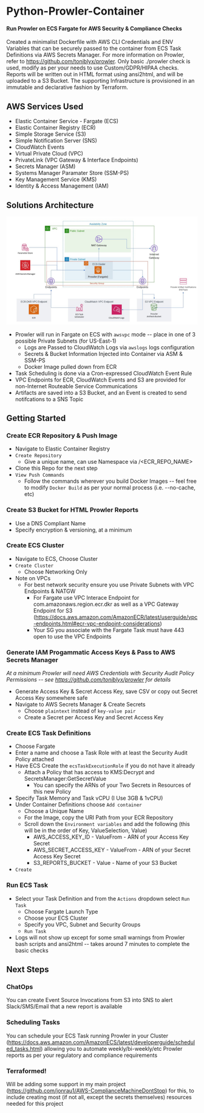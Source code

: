 # Python-Prowler-Container
#### Run Prowler on ECS Fargate for AWS Security & Compliance Checks
Created a minimalist Dockerfile with AWS CLI Credentials and ENV Variables that can be securely passed to the container from ECS Task Definitions via AWS Secrets Manager. For more information on Prowler, refer to https://github.com/toniblyx/prowler. Only basic ./prowler check is used, modify as per your needs to use Custom/GDPR/HIPAA checks. Reports will be written out in HTML format using ansi2html, and will be uploaded to a S3 Bucket. The supporting Infrastructure is provisioned in an immutable and declarative fashion by Terraform.

## AWS Services Used
- Elastic Container Service - Fargate (ECS) 
- Elastic Container Registry (ECR)
- Simple Storage Service (S3)
- Simple Notification Server (SNS)
- CloudWatch Events
- Virtual Private Cloud (VPC)
- PrivateLink (VPC Gateway & Interface Endpoints)
- Secrets Manager (ASM)
- Systems Manager Paramater Store (SSM-PS)
- Key Management Service (KMS)
- Identity & Access Management (IAM)

## Solutions Architecture
![ArchitectureDiagram](https://github.com/jonrau1/Python-Prowler-Container/blob/master/pictures/Architecture-Diagram.jpg)
- Prowler will run in Fargate on ECS with `awsvpc` mode -- place in one of 3 possible Private Subnets (for US-East-1)
    - Logs are Passed to CloudWatch Logs via `awslogs` logs configuration
    - Secrets & Bucket Information Injected into Container via ASM & SSM-PS
    - Docker Image pulled down from ECR
- Task Scheduling is done via a Cron-expressed CloudWatch Event Rule
- VPC Endpoints for ECR, CloudWatch Events and S3 are provided for non-Internet Routeable Service Communications
- Artifacts are saved into a S3 Bucket, and an Event is created to send notifcations to a SNS Topic

## Getting Started

### Create ECR Repository & Push Image
- Navigate to Elastic Container Registry
- `Create Repository`
    - Give a unique name, can use Namespace via <Namespace>/<ECR_REPO_NAME>
- Clone this Repo for the next step
- `View Push Commands`
    - Follow the commands wherever you build Docker Images -- feel free to modify `Docker Build` as per your normal process (i.e. --no-cache, etc)

### Create S3 Bucket for HTML Prowler Reports
- Use a DNS Compliant Name
- Specify encryption & versioning, at a minimum

### Create ECS Cluster
- Navigate to ECS, Choose Cluster
- `Create Cluster`
    - Choose Networking Only
- Note on VPCs
    - For best network security ensure you use Private Subnets with VPC Endpoints & NATGW
        - For Fargate use VPC Interace Endpoint for com.amazonaws.region.ecr.dkr as well as a VPC Gateway Endpoint for S3 (https://docs.aws.amazon.com/AmazonECR/latest/userguide/vpc-endpoints.html#ecr-vpc-endpoint-considerations)
        - Your SG you associate with the Fargate Task must have 443 open to use the VPC Endpoints

### Generate IAM Progammatic Access Keys & Pass to AWS Secrets Manager
*At a minimum Prowler will need AWS Credentials with Security Audit Policy Permissions -- see https://github.com/toniblyx/prowler for details*
- Generate Access Key & Secret Access Key, save CSV or copy out Secret Access Key somewhere safe
- Navigate to AWS Secrets Manager & Create Secrets
    - Choose `plaintext` instead of `key-value pair`
    - Create a Secret per Access Key and Secret Access Key

### Create ECS Task Definitions
- Choose Fargate
- Enter a name and choose a Task Role with at least the Security Audit Policy attached
- Have ECS Create the `ecsTaskExecutionRole` if you do not have it already
    - Attach a Policy that has access to KMS:Decrypt and SecretsManager:GetSecretValue
        - You can specify the ARNs of your Two Secrets in Resources of this new Policy
- Specify Task Memory and Task vCPU (I Use 3GB & 1vCPU)
- Under Container Definitions choose `Add container`
    - Choose a Unique Name
    - For the Image, copy the URI Path from your ECR Repository
    - Scroll down the `Environment variables` and add the following (this will be in the order of Key, ValueSelection, Value)
        - AWS_ACCESS_KEY_ID - ValueFrom - ARN of your Access Key Secret
        - AWS_SECRET_ACCESS_KEY - ValueFrom - ARN of your Secret Access Key Secret
        - S3_REPORTS_BUCKET - Value - Name of your S3 Bucket
- `Create`

### Run ECS Task
- Select your Task Definition and from the `Actions` dropdown select `Run Task`
    - Choose Fargate Launch Type
    - Choose your ECS Cluster
    - Specify you VPC, Subnet and Security Groups
    - `Run Task`
- Logs will not show up except for some small warnings from Prowler bash scripts and ansi2html -- takes around 7 minutes to complete the basic checks

## Next Steps

### ChatOps
You can create Event Source Invocations from S3 into SNS to alert Slack/SMS/Email that a new report is available

### Scheduling Tasks
You can schedule your ECS Task running Prowler in your Cluster (https://docs.aws.amazon.com/AmazonECS/latest/developerguide/scheduled_tasks.html) allowing you to automate weekly/bi-weekly/etc Prowler reports as per your regulatory and compliance requirements

### Terraformed!
Will be adding some support in my main project (https://github.com/jonrau1/AWS-ComplianceMachineDontStop) for this, to include creating most (if not all, except the secrets themselves) resources needed for this project
